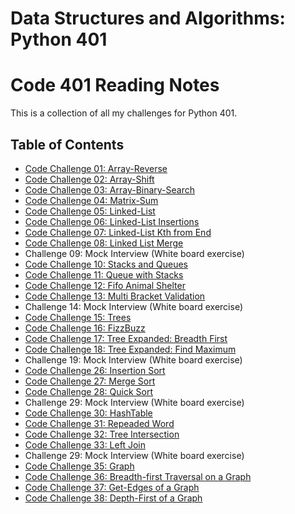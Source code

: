 # Data Structures and Algorithms: Python 401
# Code 401 Reading Notes
This is a collection of all my challenges for Python 401.

## Table of Contents
- [Code Challenge 01: Array-Reverse](dsa/challenges/array_reverse/README.md)
- [Code Challenge 02: Array-Shift](dsa/challenges/array_shift/README.md)
- [Code Challenge 03: Array-Binary-Search](dsa/challenges/array_binary_search/README.md)
- [Code Challenge 04: Matrix-Sum](dsa/challenges/matrix_sum/README.md)
- [Code Challenge 05: Linked-List](dsa/data_structures/linked_list/README.md)
- [Code Challenge 06: Linked-List Insertions](dsa/data_structures/ll_insertions/README.md)
- [Code Challenge 07: Linked-List Kth from End](dsa/data_structures/ll_kth_from_end/README.md)
- [Code Challenge 08: Linked List Merge](dsa/challenges/ll_merge/README.md)
- Challenge 09: Mock Interview (White board exercise)
- [Code Challenge 10: Stacks and Queues](dsa/data_structures/stack_and_queues/README.md)
- [Code Challenge 11: Queue with Stacks](dsa/challenges/queue_with_stacks/README.md)
- [Code Challenge 12: Fifo Animal Shelter](dsa/challenges/fifo_animal_shelter/README.md)
- [Code Challenge 13: Multi Bracket Validation](dsa/challenges/multi_bracket_validation/README.md)
- Challenge 14: Mock Interview (White board exercise)
- [Code Challenge 15: Trees](dsa/data_structures/tree/README.md)
- [Code Challenge 16: FizzBuzz](dsa/challenges/fizz_buzz_tree/README.md)
- [Code Challenge 17: Tree Expanded: Breadth First](dsa/challenges/tree_expanded_breadth_first/README.md)
- [Code Challenge 18: Tree Expanded: Find Maximum](dsa/challenges/tree_expanded_find_maximum/README.md)
- Challenge 19: Mock Interview (White board exercise)
- [Code Challenge 26: Insertion Sort](dsa/challenges/insertion_sort/README.md)
- [Code Challenge 27: Merge Sort](dsa/challenges/merge_sort/README.md)
- [Code Challenge 28: Quick Sort](dsa/challenges/quick_sort/README.md)
- Challenge 29: Mock Interview (White board exercise)
- [Code Challenge 30: HashTable](dsa/data_structures/hashtable/README.md)
- [Code Challenge 31: Repeaded Word](dsa/challenges/repeated_word/README.md)
- [Code Challenge 32: Tree Intersection](dsa/challenges/tree_intersection/README.md)
- [Code Challenge 33: Left Join](dsa/challenges/left_join/README.md)
- Challenge 29: Mock Interview (White board exercise)
- [Code Challenge 35: Graph](dsa/data_structures/graph/README.md)
- [Code Challenge 36: Breadth-first Traversal on a Graph](dsa/challenges/breadth_first/README.md)
- [Code Challenge 37: Get-Edges of a Graph](dsa/challenges/get_edges/README.md)
- [Code Challenge 38: Depth-First of a Graph](dsa/challenges/depth_first/README.md)
